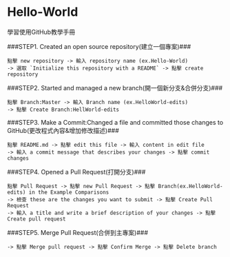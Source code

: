 # Hello-World #

學習使用GitHub教學手冊

###STEP1. Created an open source repository(建立一個專案)###

```
點擊 new repository -> 輸入 repository name (ex.Hello-World) 
-> 選取 `Initialize this repository with a README` -> 點擊 create repository
```
###STEP2. Started and managed a new branch(開一個新分支&合併分支)###
```
點擊 Branch:Master -> 輸入 Branch name (ex.HelloWorld-edits)
-> 點擊 Create Branch:HellWorld-edits
```
###STEP3. Make a Commit:Changed a file and committed those changes to GitHub(更改程式內容&增加修改描述)###
```
點擊 README.md -> 點擊 edit this file -> 輸入 content in edit file 
-> 輸入 a commit message that describes your changes -> 點擊 commit changes
```
###STEP4. Opened a Pull Request(打開分支)###
```
點擊 Pull Request -> 點擊 new Pull Request -> 點擊 Branch(ex.HelloWorld-edits) in the Example Comparisons
-> 檢查 these are the changes you want to submit -> 點擊 Create Pull Request 
-> 輸入 a title and write a brief description of your changes -> 點擊 Create pull request
```
###STEP5. Merge Pull Request(合併到主專案)###
```
-> 點擊 Merge pull request -> 點擊 Confirm Merge -> 點擊 Delete branch
```
